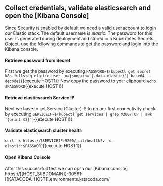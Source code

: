 ## Collect credentials, validate elasticsearch and open the [Kibana Console]

Since Security is enabled by default we need a valid user account to login our Elastic stack. The default username is *elastic*. The password for this user is generated during deployment and stored in a Kubernetes Secrets Object. use the following commands to get the password and login into the Kibana console.

#### Retrieve password from Secret
First we get the password by executing `PASSWORD=$(kubectl get secret k8s-fullstaq-elastic-user -o=jsonpath='{.data.elastic}'| base64 --decode)`{{execute HOST1}}
Now copy the password to your clipboard `echo $PASSWORD`{{execute HOST1}}

#### Retrieve elasticsearch Service IP
Next we have to get Service (Cluster) IP to do our first connectivity check by executing `SERVICEIP=$(kubectl get services | grep 9200/TCP | awk '{print $3}')`{{execute HOST1}}

#### Validate elasticsearch cluster health
`curl -k https://$SERVICEIP:9200/_cat/health?v -u elastic:$PASSWORD`{{execute HOST1}}


#### Open Kibana Console
After this successfull test we can open our [Kibana console] https://[[HOST_SUBDOMAIN]]-30561-[[KATACODA_HOST]].environments.katacoda.com/

